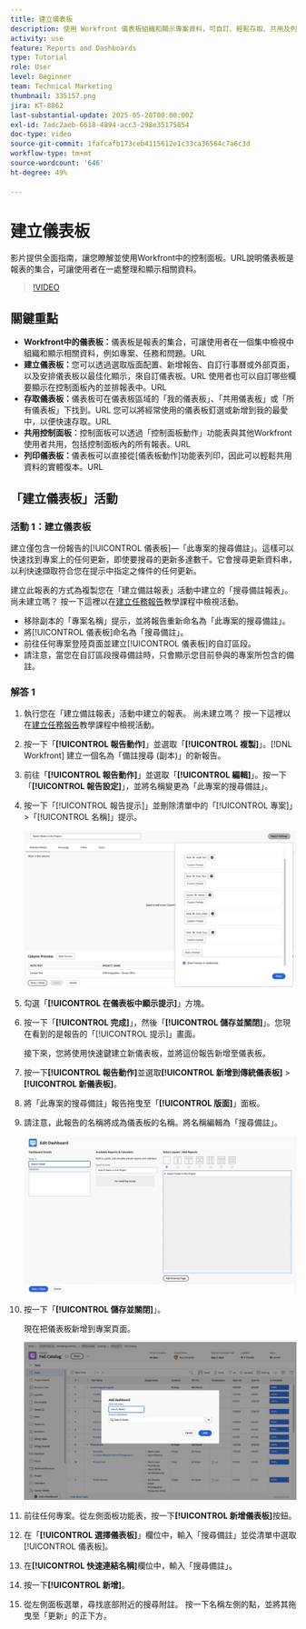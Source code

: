 ```yaml
---
title: 建立儀表板
description: 使用 Workfront 儀表板組織和顯示專案資料，可自訂、輕鬆存取、共用及列印，順暢進行專案管理和共同作業。
activity: use
feature: Reports and Dashboards
type: Tutorial
role: User
level: Beginner
team: Technical Marketing
thumbnail: 335157.png
jira: KT-8862
last-substantial-update: 2025-05-28T00:00:00Z
exl-id: 7adc2aeb-6618-4894-acc3-298e35175854
doc-type: video
source-git-commit: 1fafcafb173ceb4115612e1c33ca36564c7a6c3d
workflow-type: tm+mt
source-wordcount: '646'
ht-degree: 49%

---
```


# 建立儀表板

影片提供全面指南，讓您瞭解並使用Workfront中的控制面板。
&#x200B;URL說明儀表板是報表的集合，可讓使用者在一處整理和顯示相關資料。

>[!VIDEO](https://video.tv.adobe.com/v/3449133/?quality=12&learn=on&captions=chi_hant)

## 關鍵重點

* **Workfront中的儀表板：**&#x200B;儀表板是報表的集合，可讓使用者在一個集中檢視中組織和顯示相關資料，例如專案、任務和問題。&#x200B;URL
* **建立儀表板：**&#x200B;您可以透過選取版面配置、新增報告、自訂行事曆或外部頁面，以及安排儀表板以最佳化顯示，來自訂儀表板。&#x200B;URL 使用者也可以自訂哪些欄要顯示在控制面板內的並排報表中。&#x200B;URL
* **存取儀表板：**&#x200B;儀表板可在儀表板區域的「我的儀表板」、「共用儀表板」或「所有儀表板」下找到。&#x200B;URL 您可以將經常使用的儀表板釘選或新增到我的最愛中，以便快速存取。&#x200B;URL
* **共用控制面板：**&#x200B;控制面板可以透過「控制面板動作」功能表與其他Workfront使用者共用，包括控制面板內的所有報表。&#x200B;URL
* **列印儀表板：**&#x200B;儀表板可以直接從[儀表板動作]功能表列印，因此可以輕鬆共用資料的實體復本。&#x200B;URL


## 「建立儀表板」活動

### 活動 1：建立儀表板

建立僅包含一份報告的[!UICONTROL 儀表板]—「此專案的搜尋備註」。這樣可以快速找到專案上的任何更新，即使要搜尋的更新多達數千。它會搜尋更新資料串，以利快速擷取符合您在提示中指定之條件的任何更新。

建立此報表的方式為複製您在「建立備註報表」活動中建立的「搜尋備註報表」。 尚未建立嗎？ 按一下這裡以在[建立任務報告](https://experienceleague.adobe.com/zh-hant/docs/workfront-learn/tutorials-workfront/reporting/basic-reporting/create-a-task-report#activity-1-create-a-note-report-with-prompts)教學課程中檢視活動。

* 移除副本的「專案名稱」提示，並將報告重新命名為「此專案的搜尋備註」。
* 將[!UICONTROL 儀表板]命名為「搜尋備註」。
* 前往任何專案登陸頁面並建立[!UICONTROL 儀表板]的自訂區段。
* 請注意，當您在自訂區段搜尋備註時，只會顯示您目前參與的專案所包含的備註。

### 解答 1

1. 執行您在「建立備註報表」活動中建立的報表。 尚未建立嗎？ 按一下這裡以在[建立任務報告](https://experienceleague.adobe.com/zh-hant/docs/workfront-learn/tutorials-workfront/reporting/basic-reporting/create-a-task-report#activity-1-create-a-note-report-with-prompts)教學課程中檢視活動。
1. 按一下「**[!UICONTROL 報告動作]**」並選取「**[!UICONTROL 複製]**」。[!DNL Workfront] 建立一個名為「備註搜尋 (副本)」的新報告。
1. 前往「**[!UICONTROL 報告動作]**」並選取「**[!UICONTROL 編輯]**」。按一下「**[!UICONTROL 報告設定]**」，並將名稱變更為「此專案的搜尋備註」。
1. 按一下「[!UICONTROL 報告提示]」並刪除清單中的「[!UICONTROL 專案]」>「[!UICONTROL 名稱]」提示。

   ![影像顯示建立新儀表板的畫面](assets/edit-report-prompts.png)

1. 勾選「**[!UICONTROL 在儀表板中顯示提示]**」方塊。
1. 按一下「**[!UICONTROL 完成]**」，然後「**[!UICONTROL 儲存並關閉]**」。您現在看到的是報告的「[!UICONTROL 提示]」畫面。

   接下來，您將使用快速鍵建立新儀表板，並將這份報告新增至儀表板。

1. 按一下&#x200B;**[!UICONTROL 報告動作]**&#x200B;並選取&#x200B;**[!UICONTROL 新增到傳統儀表板]** > **[!UICONTROL 新儀表板]**。
1. 將「此專案的搜尋備註」報告拖曳至「**[!UICONTROL 版面]**」面板。
1. 請注意，此報告的名稱將成為儀表板的名稱。將名稱編輯為「搜尋備註」。

   ![影像顯示建立新儀表板的畫面](assets/create-dashboard.png)

1. 按一下「**[!UICONTROL 儲存並關閉]**」。

   現在把儀表板新增到專案頁面。

   ![影像顯示建立新儀表板的畫面](assets/add-custom-section.png)

1. 前往任何專案。從左側面板功能表，按一下&#x200B;**[!UICONTROL 新增儀表板]**&#x200B;按鈕。
1. 在「**[!UICONTROL 選擇儀表板]**」欄位中，輸入「搜尋備註」並從清單中選取[!UICONTROL 儀表板]。
1. 在&#x200B;**[!UICONTROL 快速連結名稱]**&#x200B;欄位中，輸入「搜尋備註」。
1. 按一下&#x200B;**[!UICONTROL 新增]**。
1. 從左側面板選單，尋找底部附近的搜尋附註。 按一下名稱左側的點，並將其拖曳至「更新」的正下方。
